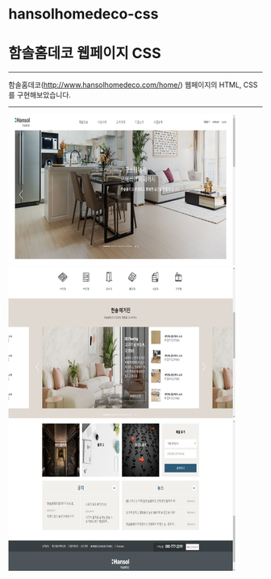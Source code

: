 # hansolhomedeco-css
함솔홈데코 웹페이지 CSS
=============
* * *
함솔홈데코(http://www.hansolhomedeco.com/home/) 웹페이지의 HTML, CSS를 구현해보았습니다.
* * *
<img src="/images/capture1.PNG" width="450px" height="300px" title="px(픽셀) 크기 설정" alt="capture1"></img><br/>
<img src="/images/capture2.PNG" width="450px" height="300px" title="px(픽셀) 크기 설정" alt="capture2"></img><br/>
<img src="/images/capture3.PNG" width="450px" height="300px" title="px(픽셀) 크기 설정" alt="capture3"></img>
